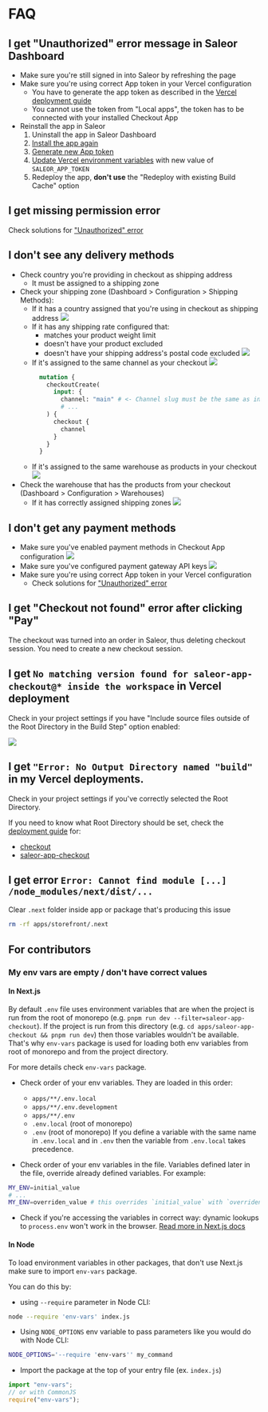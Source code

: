 # FAQ

## I get "Unauthorized" error message in Saleor Dashboard

- Make sure you're still signed in into Saleor by refreshing the page
- Make sure you're using correct App token in your Vercel configuration
  - You have to generate the app token as described in the [Vercel deployment guide](./vercel.md#5-generate-app-token)
  - You cannot use the token from "Local apps", the token has to be connected with your installed Checkout App
- Reinstall the app in Saleor
  1. Uninstall the app in Saleor Dashboard
  2. [Install the app again](./vercel.md#4-install-the-app-in-saleor)
  3. [Generate new App token](./vercel.md#5-generate-app-token)
  4. [Update Vercel environment variables](./vercel.md#6-update-environment-variables-in-vercel) with new value of `SALEOR_APP_TOKEN`
  5. Redeploy the app, **don't use** the "Redeploy with existing Build Cache" option

## I get missing permission error

Check solutions for ["Unauthorized" error](#i-get-unauthorized-error-message-in-saleor-dashboard)

## I don't see any delivery methods

- Check country you're providing in checkout as shipping address
  - It must be assigned to a shipping zone
- Check your shipping zone (Dashboard > Configuration > Shipping Methods):
  - If it has a country assigned that you're using in checkout as shipping address
    ![](./screenshots/faq/shipping-zone-countries.png)
  - If it has any shipping rate configured that:
    - matches your product weight limit
    - doesn't have your product excluded
    - doesn't have your shipping address's postal code excluded
      ![](./screenshots/faq/shipping-zone-shipping-rate.png)
  - If it's assigned to the same channel as your checkout
    ![](./screenshots/faq/shipping-zone-channels.png)
    ```graphql
      mutation {
        checkoutCreate(
          input: {
            channel: "main" # <- Channel slug must be the same as in shipping zone
            # ...
        ) {
          checkout {
            channel
          }
        }
      }
    ```
  - If it's assigned to the same warehouse as products in your checkout
    ![](./screenshots/faq/shipping-zone-warehouses.png)
- Check the warehouse that has the products from your checkout (Dashboard > Configuration > Warehouses)
  - If it has correctly assigned shipping zones
    ![](./screenshots/faq/warehouse-shipping-zones.png)

## I don't get any payment methods

- Make sure you've enabled payment methods in Checkout App configuration
  ![](./screenshots/faq/saleor-app-checkout-payment-methods.png)
- Make sure you've configured payment gateway API keys
  ![](./screenshots/faq/saleor-app-checkout-payment-api-keys.png)
- Make sure you're using correct App token in your Vercel configuration
  - Check solutions for ["Unauthorized" error](#i-get-unauthorized-error-message-in-saleor-dashboard)

## I get "Checkout not found" error after clicking "Pay"

The checkout was turned into an order in Saleor, thus deleting checkout session. You need to create a new checkout session.

## I get `No matching version found for saleor-app-checkout@* inside the workspace` in Vercel deployment

Check in your project settings if you have "Include source files outside of the Root Directory in the Build Step" option enabled:

![](./screenshots/faq/vercel-include-source-files.png)

## I get `"Error: No Output Directory named "build"` in my Vercel deployments.

Check in your project settings if you've correctly selected the Root Directory.

If you need to know what Root Directory should be set, check the [deployment guide](./vercel.md) for:

- [checkout](./vercel.md#2-configure-new-project-for-checkout)
- [saleor-app-checkout](./vercel.md#2-configuring-new-project-for-saleor-app-checkout)

## I get error `Error: Cannot find module [...] /node_modules/next/dist/...`

Clear `.next` folder inside app or package that's producing this issue

```bash
rm -rf apps/storefront/.next
```

## For contributors

### My env vars are empty / don't have correct values

#### In Next.js

By default `.env` file uses environment variables that are when the project is run from the root of monorepo (e.g. `pnpm run dev --filter=saleor-app-checkout`).
If the project is run from this directory (e.g. `cd apps/saleor-app-checkout && pnpm run dev`) then those variables wouldn't be available. That's why `env-vars` package is used for loading both env variables from root of monorepo and from the project directory.

For more details check `env-vars` package.

- Check order of your env variables. They are loaded in this order:

  - `apps/**/.env.local`
  - `apps/**/.env.development`
  - `apps/**/.env`
  - `.env.local` (root of monorepo)
  - `.env` (root of monorepo)
    If you define a variable with the same name in `.env.local` and in `.env` then the variable from `.env.local` takes precedence.

- Check order of your env variables in the file. Variables defined later in the file, override already defined variables.
  For example:

```bash
MY_ENV=initial_value
# ...
MY_ENV=overriden_value # this overrides `initial_value` with `overriden_value`
```

- Check if you're accessing the variables in correct way: dynamic lookups to `process.env` won't work in the browser. [Read more in Next.js docs](https://nextjs.org/docs/basic-features/environment-variables#exposing-environment-variables-to-the-browser)

#### In Node

To load environment variables in other packages, that don't use Next.js make sure to import `env-vars` package.

You can do this by:

- using `--require` parameter in Node CLI:

```bash
node --require 'env-vars' index.js
```

- Using `NODE_OPTIONS` env variable to pass parameters like you would do with Node CLI:

```bash
NODE_OPTIONS='--require 'env-vars'' my_command
```

- Import the package at the top of your entry file (ex. `index.js`)

```js
import "env-vars";
// or with CommonJS
require("env-vars");
```
